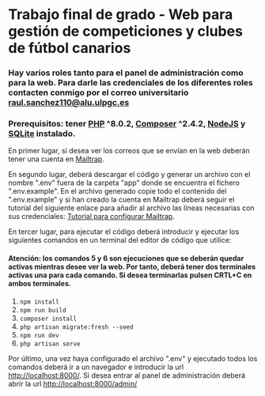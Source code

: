 # Trabajo final de grado - Web para gestión de competiciones y clubes de fútbol canarios #

### Hay varios roles tanto para el panel de administración como para la web. Para darle las credenciales de los diferentes roles contacten conmigo por el correo universitario raul.sanchez110@alu.ulpgc.es ###

### Prerequisitos: tener [PHP](https://www.php.net/downloads) ^8.0.2, [Composer](https://desarrolloweb.com/articulos/como-instalar-composer.html) ^2.4.2, [NodeJS](https://nodejs.org/en/download) y [SQLite](https://www.sqlite.org/download.html) instalado. ###

En primer lugar, si desea ver los correos que se envían en la web deberán tener una cuenta en [Mailtrap](https://mailtrap.io/). 

En segundo lugar, deberá descargar el código y generar un archivo con el nombre ".env" fuera de la carpeta "app" donde se encuentra el fichero ".env.example". En el archivo generado copie todo el contenido del ".env.example" y si han creado la cuenta en Mailtrap deberá seguir el tutorial del siguiente enlace para añadir al archivo las líneas necesarias con sus credenciales:  [Tutorial para configurar Mailtrap](https://styde.net/como-enviar-emails-de-prueba-con-mailtrap-io-en-laravel/).

En tercer lugar, para ejecutar el código deberá introducir y ejecutar los siguientes comandos en un terminal del editor de código que utilice:

#### Atención: los comandos 5 y 6 son ejecuciones que se deberán quedar activas mientras desee ver la web. Por tanto, deberá tener dos terminales activas una para cada comando. Si desea terminarlas pulsen CRTL+C en ambos terminales. ####

1. ```npm install```
2. ```npm run build```
3. ```composer install```
4. ```php artisan migrate:fresh --seed```
5. ```npm run dev```
6. ```php artisan serve```

Por último, una vez haya configurado el archivo ".env" y ejecutado todos los comandos deberá ir a un navegador e introducir la url <http://localhost:8000/>. Si desea entrar al panel de administración deberá abrir la url <http://localhost:8000/admin/>
